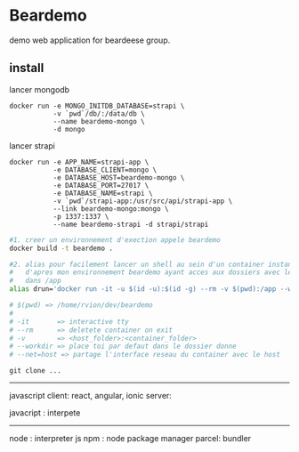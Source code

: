 # Beardemo

demo web application for beardeese group.

## install

lancer mongodb

```
docker run -e MONGO_INITDB_DATABASE=strapi \
           -v `pwd`/db/:/data/db \
           --name beardemo-mongo \
           -d mongo
```

lancer strapi

```
docker run -e APP_NAME=strapi-app \
           -e DATABASE_CLIENT=mongo \
           -e DATABASE_HOST=beardemo-mongo \
           -e DATABASE_PORT=27017 \
           -e DATABASE_NAME=strapi \
           -v `pwd`/strapi-app:/usr/src/api/strapi-app \
           --link beardemo-mongo:mongo \
           -p 1337:1337 \
           --name beardemo-strapi -d strapi/strapi
```

```sh
#1. creer un environnement d'exection appele beardemo
docker build -t beardemo .

#2. alias pour facilement lancer un shell au sein d'un container instanci'e
#   d'apres mon environnement beardemo ayant acces aux dossiers avec le code
#   dans /app
alias drun='docker run -it -u $(id -u):$(id -g) --rm -v $(pwd):/app --workdir=/app --net=host beardemo'

# $(pwd) => /home/rvion/dev/beardemo
#
# -it       => interactive tty
# --rm      => deletete container on exit
# -v        => <host_folder>:<container_folder>
# --workdir => place toi par defaut dans le dossier donne
# --net=host => partage l'interface reseau du container avec le host
```

```
git clone ...
```

---

javascript
client: react, angular, ionic
server:

javacript : interpete

---

node : interpreter js
npm : node package manager
parcel: bundler
